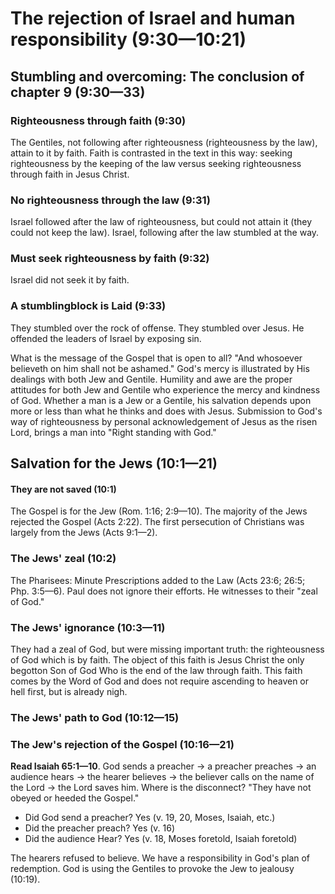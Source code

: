 # The rejection of Israel and human responsibility (9:30—10:21)

## Stumbling and overcoming: The conclusion of chapter 9 (9:30—33)

### Righteousness through faith (9:30)

The Gentiles, not following after righteousness (righteousness by the law), attain to it by faith. Faith is contrasted in the text in this way: seeking righteousness by the keeping of the law versus seeking righteousness through faith in Jesus Christ.

### No righteousness through the law (9:31)

Israel followed after the law of righteousness, but could not attain it (they could not keep the law). Israel, following after the law stumbled at the way.

### Must seek righteousness by faith (9:32)

Israel did not seek it by faith.

### A stumblingblock is Laid (9:33)

They stumbled over the rock of offense. They stumbled over Jesus. He offended the leaders of Israel by exposing sin.

What is the message of the Gospel that is open to all? "And whosoever believeth on him shall not be ashamed." God's mercy is illustrated by His dealings with both Jew and Gentile. Humility and awe are the proper attitudes for both Jew and Gentile who experience the mercy and kindness of God. Whether a man is a Jew or a Gentile, his salvation depends upon more or less than what he thinks and does with Jesus. Submission to God's way of righteousness by personal acknowledgement of Jesus as the risen Lord, brings a man into "Right standing with God."

## Salvation for the Jews (10:1—21)

#### They are not saved (10:1)

The Gospel is for the Jew (Rom. 1:16; 2:9—10). The majority of the Jews rejected the Gospel (Acts 2:22). The first persecution of Christians was largely from the Jews (Acts 9:1—2).

### The Jews' zeal (10:2)

The Pharisees: Minute Prescriptions added to the Law (Acts 23:6; 26:5; Php. 3:5—6). Paul does not ignore their efforts. He witnesses to their "zeal of God."

### The Jews' ignorance (10:3—11)

They had a zeal of God, but were missing important truth: the righteousness of God which is by faith. The object of this faith is Jesus Christ the only begotton Son of God Who is the end of the law through faith. This faith comes by the Word of God and does not require ascending to heaven or hell first, but is already nigh.

### The Jews' path to God (10:12—15)

### The Jew's rejection of the Gospel (10:16—21)

**Read Isaiah 65:1—10**. God sends a preacher -> a preacher preaches -> an audience hears -> the hearer believes -> the believer calls on the name of the Lord -> the Lord saves him. Where is the disconnect? "They have not obeyed or heeded the Gospel."

- Did God send a preacher? Yes (v. 19, 20, Moses, Isaiah, etc.)
- Did the preacher preach? Yes (v. 16)
- Did the audience Hear? Yes (v. 18, Moses foretold, Isaiah foretold)

The hearers refused to believe. We have a responsibility in God's plan of redemption. God is using the Gentiles to provoke the Jew to jealousy (10:19).

